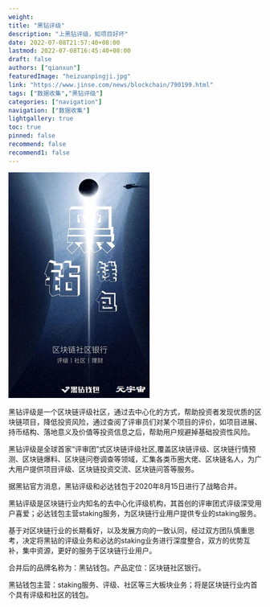 ```yaml
---
weight: 
title: "黑钻评级"
description: "上黑钻评级，知项目好坏"
date: 2022-07-08T21:57:40+08:00
lastmod: 2022-07-08T16:45:40+08:00
draft: false
authors: ["qianxun"]
featuredImage: "heizuanpingji.jpg"
link: "https://www.jinse.com/news/blockchain/790199.html"
tags: ["数据收集","黑钻评级"]
categories: ["navigation"]
navigation: ["数据收集"]
lightgallery: true
toc: true
pinned: false
recommend: false
recommend1: false
---
```

![](d7cecf7b57a21a55148f0a7b616de97.jpg)

黑钻评级是一个区块链评级社区，通过去中心化的方式，帮助投资者发现优质的区块链项目，降低投资风险，通过查阅了评审员们对某个项目的评价，如项目进展、持币结构、落地意义及价值等投资信息之后，帮助用户规避掉基础投资性风险。

黑钻评级是全球首家“评审团”式区块链评级社区,覆盖区块链评级、区块链行情预测、区块链爆料、区块链问卷调查等领域，汇集各类币圈大佬、区块链名人，为广大用户提供项目评级、区块链投资交流、区块链问答等服务。

据黑钻官方消息，黑钻评级和必达钱包于2020年8月15日进行了战略合并。

 

黑钻评级是区块链行业内知名的去中心化评级机构，其首创的评审团式评级深受用户喜爱；必达钱包主营staking服务，为区块链行业用户提供专业的staking服务。

 

基于对区块链行业的长期看好，以及发展方向的一致认同，经过双方团队慎重思考，决定将黑钻的评级业务和必达的staking业务进行深度整合，双方的优势互补，集中资源，更好的服务于区块链行业用户。

 

合并后的品牌名称为：黑钻钱包。产品定位：区块链社区银行。

 

黑钻钱包主营：staking服务、评级、社区等三大板块业务；将是区块链行业内首个具有评级和社区的钱包。